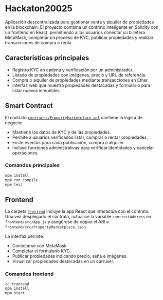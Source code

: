 # Hackaton20025

Aplicación descentralizada para gestionar venta y alquiler de propiedades en la blockchain. El proyecto combina un contrato inteligente en Solidity con un frontend en React, permitiendo a los usuarios conectar su billetera MetaMask, completar un proceso de KYC, publicar propiedades y realizar transacciones de compra o renta.

## Características principales

- Registro KYC en cadena y verificación por un administrador.
- Listado de propiedades con imágenes, precio y URL de referencia.
- Compra o alquiler de propiedades mediante transacciones en Ether.
- Interfaz web que muestra propiedades destacadas y formulario para listar nuevos inmuebles.

## Smart Contract

El contrato [`contracts/PropertyMarketplace.sol`](contracts/PropertyMarketplace.sol) contiene la lógica de negocio:

- Mantiene los datos de KYC y de las propiedades.
- Permite a usuarios verificados listar, comprar o rentar propiedades.
- Emite eventos para cada publicación, compra o alquiler.
- Incluye funciones administrativas para verificar identidades y cancelar operaciones.

### Comandos principales

```bash
npm install
npm run compile
npm test
```

## Frontend

La carpeta [`frontend`](frontend) incluye la app React que interactúa con el contrato. Una vez desplegado el contrato, actualice la variable `contractAddress` en `frontend/src/App.js` y asegúrese de copiar el ABI a `frontend/src/PropertyMarketplace.json`.

La interfaz permite:

- Conectarse con MetaMask.
- Completar el formulario KYC.
- Publicar propiedades indicando precio, seña e imágenes.
- Visualizar propiedades destacadas en un carrusel.

### Comandos frontend

```bash
cd frontend
npm install
npm start
```

